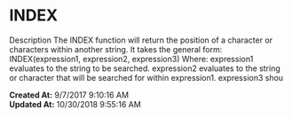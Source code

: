 # INDEX

Description The INDEX function will return the position of a character or characters within another string. It takes the general form:  INDEX(expression1, expression2, expression3) Where: expression1 evaluates to the string to be searched. expression2 evaluates to the string or character that will be searched for within expression1. expression3 shou  

**Created At:** 9/7/2017 9:10:16 AM  
**Updated At:** 10/30/2018 9:55:16 AM  

